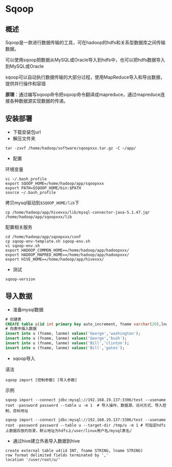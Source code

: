 # Sqoop

## 概述

Sqoop是一款进行数据传输的工具，可在hadoop的hdfs和关系型数据库之间传输数据。

可以使用sqoop把数据从MySQL或Oracle导入到hdfs中，也可以把hdfs数据导入到MySQL或Oracle

sqoop可以自动执行数据传输的大部分过程，使用MapReduce导入和导出数据，提供并行操作和容错

**原理**：通过编写sqoop命令把sqoop命令翻译成mapreduce，通过mapreduce连接各种数据源实现数据的传递。

## 安装部署

- 下载安装包url
- 解压文件夹

```
tar -zxvf /home/hadoop/software/sqoopxxx.tar.gz -C ~/app/
```

- 配置

环境变量

```shell
vi ~/.bash_profile
export SQOOP_HOME=/home/hadoop/app/sqoopxxx
export PATH=$SQOOP_HOME/bin:$PATH
source ~/.bash_profile
```

拷贝mysql驱动到`$SQOOP_HOME/lib`下

```shell
cp /home/hadoop/app/hivexxx/lib/mysql-connector-java-5.1.47.jqr  /home/hadoop/app/sqoopxxx/lib
```

配置相关服务

```shell
cd /home/hadoop/app/sqoopxxx/conf
cp sqoop-env-template.sh sqoop-env.sh
vi sqoop-env.sh
export HADOOP_COMMON_HOME==/home/hadoop/app/hadoopxxx/
export HADOOP_MAPRED_HOME==/home/hadoop/app/hadoopxxx/
export HIVE_HOME==/home/hadoop/app/hivexxx/
```

- 测试

```
sqoop-version
```

## 导入数据

- 准备mysql数据

```sql
# 创建表
CREATE table u(id int primary key auto_increment, fname varchar(20),lname varchar(20));  
# 向表中插入数据
insert into u (fname, lanme) values('George','washington');
insert into u (fname, lanme) values('George','bush');
insert into u (fname, lanme) values('Bill','clinton');
insert into u (fname, lanme) values('Bill','gates');
```

- sqoop导入

语法

```shell
sqoop import [控制参数] [导入参数]
```

示例

```shell
sqoop import --connect jdbc:mysql://192.168.19.137:3306/test --usename root -password password --table u -m 1  # 导入操作、数据源、访问方式、导入控制、目标地址

sqoop import --connect jdbc:mysql://192.168.19.137:3306/test --usename root -password password --table u --target-dir /tmp/u -m 1 # 可指定hdfs上数据存放的目录，默认地址为hdfs上/user/linux用户名/mysql表名/
```

- 通过hive建立外表导入数据到hive

```shell
create external table u4(id INT, fname STRING, lname STRING)
row format delimited fields terminated by ','
location '/user/root/u/'
```



